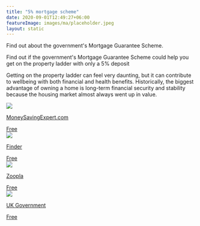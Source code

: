 ```yaml
---
title: "5% mortgage scheme"
date: 2020-09-01T12:49:27+06:00
featureImage: images/ma/placeholder.jpeg
layout: static
---
```


Find out about the government's Mortgage Guarantee Scheme.

Find out if the government's Mortgage Guarantee Scheme could help you get on the property ladder with only a 5% deposit

Getting on the property ladder can feel very daunting, but it can contribute to wellbeing with both financial and health benefits. Historically, the biggest advantage of owning a home is long-term financial security and stability because the housing market almost always went up in value.

<a class="ma-link" href="https://www.moneysavingexpert.com/mortgages/new-mortgage-scheme-for-5-deposit/"><div class="ma-card ma-card-Wealth"><div class="ma-icon"><img src ="/images/icon-check.png"/></div><div class="ma-name"><p>MoneySavingExpert.com</p></div><div class="ma-paid-text"><span>Free </span></div></div></a><a class="ma-link" href="https://www.finder.com/uk/low-deposit-mortgage-scheme"><div class="ma-card ma-card-Wealth"><div class="ma-icon"><img src ="/images/icon-check.png"/></div><div class="ma-name"><p>Finder</p></div><div class="ma-paid-text"><span>Free </span></div></div></a><a class="ma-link" href="https://www.zoopla.co.uk/discover/buying/the-95-mortgage-guarantee-scheme-your-key-questions-answered/"><div class="ma-card ma-card-Wealth"><div class="ma-icon"><img src ="/images/icon-check.png"/></div><div class="ma-name"><p>Zoopla</p></div><div class="ma-paid-text"><span>Free </span></div></div></a><a class="ma-link" href="https://www.gov.uk/government/news/government-extends-mortgage-guarantee-scheme"><div class="ma-card ma-card-Wealth"><div class="ma-icon"><img src ="/images/icon-check.png"/></div><div class="ma-name"><p>UK Government</p></div><div class="ma-paid-text"><span>Free</span></div></div></a>  

<br/><br/>






